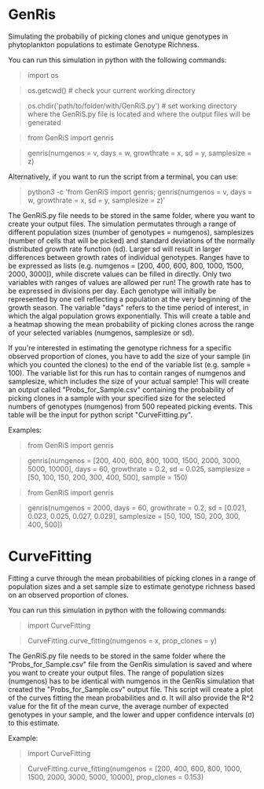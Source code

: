 # GenRis
Simulating the probabiliy of picking clones and unique genotypes in phytoplankton populations to estimate Genotype Richness.

You can run this simulation in python with the following commands:

> import os

> os.getcwd() # check your current working directory

> os.chdir('path/to/folder/with/GenRiS.py') # set working directory where the GenRiS.py file is located and where the output files will be generated


> from GenRiS import genris

> genris(numgenos = v, days = w, growthrate = x, sd = y, samplesize = z)


Alternatively, if you want to run the script from a terminal, you can use:

> python3 -c 'from GenRiS import genris; genris(numgenos = v, days = w, growthrate = x, sd = y, samplesize = z)'

The GenRiS.py file needs to be stored in the same folder, where you want to create your output files.
The simulation permutates through a range of different population sizes (number of genotypes = numgenos), samplesizes (number of cells that will be picked) and standard deviations of the normally distributed growth rate function (sd). Larger sd will result in larger differences between growth rates of individual genotypes. Ranges have to be expressed as lists (e.g. numgenos = [200, 400, 600, 800, 1000, 1500, 2000, 3000]), while discrete values can be filled in directly.
Only two variables with ranges of values are allowed per run! 
The growth rate has to be expressed in divisions per day. Each genotype will initially be represented by one cell reflecting a population at the very beginning of the growth season. The variable "days" refers to the time period of interest, in which the algal population grows exponentially.
This will create a table and a heatmap showing the mean probability of picking clones across the range of your selected variables (numgenos, samplesize or sd).

If you're interested in estimating the genotype richness for a specific observed proportion of clones, you have to add the size of your sample (in which you counted the clones) to the end of the variable list (e.g. sample = 100). The variable list for this run has to contain ranges of numgenos and samplesize, which includes the size of your actual sample! This will create an output called "Probs_for_Sample.csv" containing the probability of picking clones in a sample with your specified size for the selected numbers of genotypes (numgenos) from 500 repeated picking events. This table will be the input for python script "CurveFitting.py".

Examples:

> from GenRiS import genris

> genris(numgenos = [200, 400, 600, 800, 1000, 1500, 2000, 3000, 5000, 10000], days = 60, growthrate = 0.2, sd = 0.025, samplesize = [50, 100, 150, 200, 300, 400, 500], sample = 150)


> from GenRiS import genris

> genris(numgenos = 2000, days = 60, growthrate = 0.2, sd = [0.021, 0.023, 0.025, 0.027, 0.029], samplesize = [50, 100, 150, 200, 300, 400, 500])

#
# 




# CurveFitting

Fitting a curve through the mean probabilities of picking clones in a range of population sizes and a set sample size to estimate genotype richness based on an observed proportion of clones.

You can run this simulation in python with the following commands:

> import CurveFitting

> CurveFitting.curve_fitting(numgenos = x, prop_clones = y)

The GenRiS.py file needs to be stored in the same folder where the "Probs_for_Sample.csv" file from the GenRis simulation is saved and where you want to create your output files.
The range of population sizes (numgenos) has to be identical with numgenos in the GenRis simulation that created the "Probs_for_Sample.csv" output file. This script will create a plot of the curves fitting the mean probabilities and σ. It will also provide the R^2 value for the fit of the mean curve, the average number of expected genotypes in your sample, and the lower and upper confidence intervals (σ) to this estimate.


Example:

> import CurveFitting

> CurveFitting.curve_fitting(numgenos = [200, 400, 600, 800, 1000, 1500, 2000, 3000, 5000, 10000], prop_clones = 0.153)
